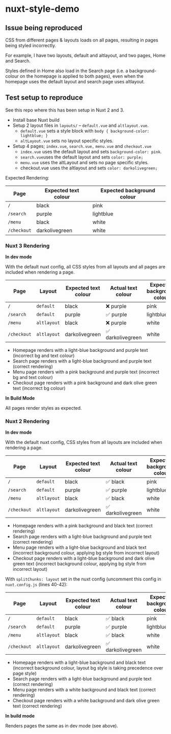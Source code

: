 # nuxt-style-demo

## Issue being reproduced

CSS from different pages & layouts loads on all pages, resulting in pages being styled incorrectly.

For example, I have two layouts, default and altlayout, and two pages, Home and Search.

Styles defined in Home also load in the Search page (i.e. a background-colour on the homepage is applied to both pages), even when the homepage uses the default layout and search page uses altlayout.

## Test setup to reproduce

See this repo where this has been setup in Nuxt 2 and 3.

- Install base Nuxt build
- Setup 2 layout files in `layouts/` – `default.vue` and `altlayout.vue`.
    - `default.vue` sets a style block with `body { background-color: lightblue; }`
    - `altLayout.vue` sets no layout specific styles.
- Setup 4 pages; `index.vue`, `search.vue,` `menu.vue` and `checkout.vue`
    - `index.vue` uses the default layout and sets `background-color: pink`.
    - `search.vue`uses the default layout and sets `color: purple;`
    - `menu.vue` uses the altLayout and sets no page specific styles.
    - checkout.vue uses the altlayout and sets `color: darkolivegreen;`


Expected Rendering:

| Page        | Expected text colour | Expected background colour |
| ----------- | -------------------- | -------------------------- |
| `/`         | black                | pink                       |
| `/search`   | purple               | lightblue                  |
| `/menu`     | black                | white                      |
| `/checkout` | darkolivegreen       | white                      |


### Nuxt 3 Rendering

**In dev mode**

With the default nuxt config, all CSS styles from all layouts and all pages are included when rendering a page.

| Page        | Layout      | Expected text colour | Actual text colour | Expected background colour | Actual background colour |
| ----------- | ----------- | -------------------- | ------------------ | -------------------------- | ------------------------ |
| `/`         | `default`   | black                | ❌ purple          | pink                       | ❌ lightblue             |
| `/search`   | `default`   | purple               | ✅ purple          | lightblue                  | ✅ lightblue             |
| `/menu`     | `altlayout` | black                | ❌ purple          | white                      | ❌ pink                  |
| `/checkout` | `altlayout` | darkolivegreen       | ✅ darkolivegreen  | white                      | ❌ pink                  |

- Homepage renders with a light-blue background and purple text (incorrect bg and text colour)
- Search page renders with a light-blue background and purple text (correct rendering)
- Menu page renders with a pink background and purple text (incorrect bg and text colour)
- Checkout page renders with a pink background and dark olive green text (incorrect bg colour)

**In Build Mode**

All pages render styles as expected.

### Nuxt 2 Rendering

**In dev mode**

With the default nuxt config, CSS styles from all layouts are included when rendering a page.

| Page        | Layout      | Expected text colour | Actual text colour | Expected background colour | Actual background colour |
| ----------- | ----------- | -------------------- | ------------------ | -------------------------- | ------------------------ |
| `/`         | `default`   | black                | ✅ black           | pink                       | ✅ pink                 |
| `/search`   | `default`   | purple               | ✅ purple          | lightblue                  | ✅ lightblue            |
| `/menu`     | `altlayout` | black                | ✅ black           | white                      | ❌ lightblue            |
| `/checkout` | `altlayout` | darkolivegreen       | ✅ darkolivegreen  | white                      | ❌ lightblue            |

- Homepage renders with a pink background and black text (correct rendering)
- Search page renders with a light-blue background and purple text (correct rendering)
- Menu page renders with a light-blue background and black text (incorrect background colour, applying bg style from incorrect layout)
- Checkout page renders with a light-blue background and dark olive green text (incorrect background colour, applying bg style from incorrect layout)

With `splitChunks: layout` set in the nuxt config (uncomment this config in `nuxt.config.js` (lines 40-42):

| Page        | Layout      | Expected text colour | Actual text colour | Expected background colour | Actual background colour |
| ----------- | ----------- | -------------------- | ------------------ | -------------------------- | ------------------------ |
| `/`         | `default`   | black                | ✅ black           | pink                       | ❌ lightblue             |
| `/search`   | `default`   | purple               | ✅ purple          | lightblue                  | ✅ lightblue             |
| `/menu`     | `altlayout` | black                | ✅ black           | white                      | ✅ white                 |
| `/checkout` | `altlayout` | darkolivegreen       | ✅ darkolivegreen  | white                      | ✅ white                 |

- Homepage renders with a light-blue background and black text (incorrect background colour, layout bg style is taking precedence over page style)
- Search page renders with a light-blue background and purple text (correct rendering)
- Menu page renders with a white background and black text (correct rendering)
- Checkout page renders with a white background and dark olive green text (correct rendering)

**In build mode**

Renders pages the same as in dev mode (see above).
